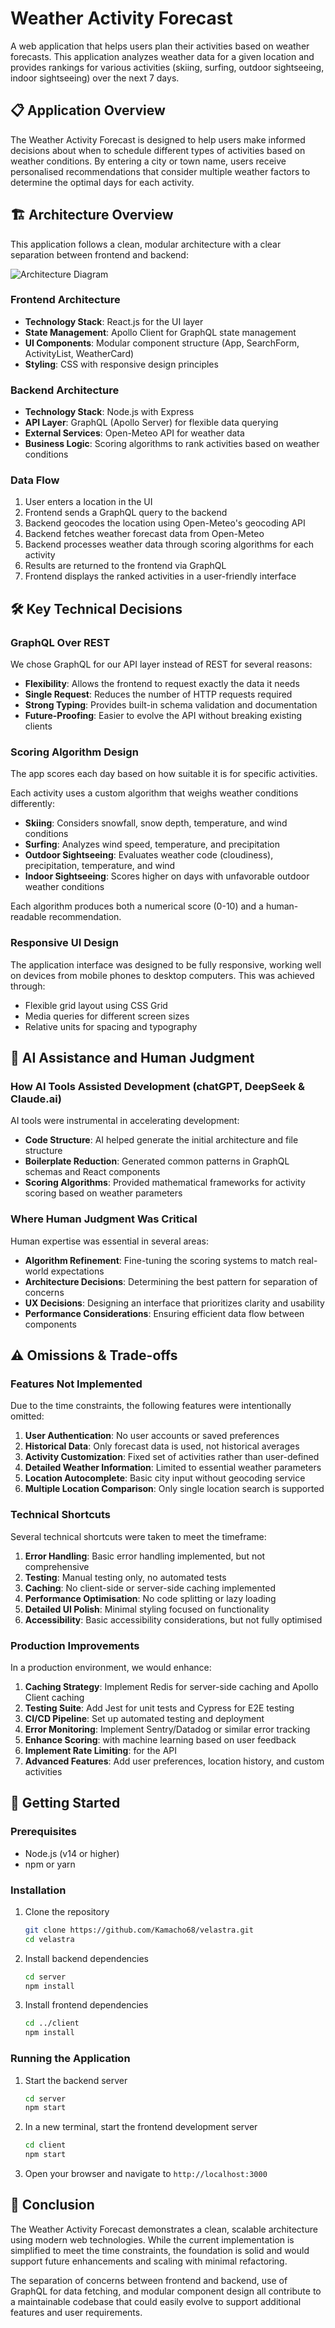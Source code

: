 # Weather Activity Forecast

A web application that helps users plan their activities based on weather forecasts. This application analyzes weather data for a given location and provides rankings for various activities (skiing, surfing, outdoor sightseeing, indoor sightseeing) over the next 7 days.

## 📋 Application Overview

The Weather Activity Forecast is designed to help users make informed decisions about when to schedule different types of activities based on weather conditions. By entering a city or town name, users receive personalised recommendations that consider multiple weather factors to determine the optimal days for each activity.

## 🏗️ Architecture Overview

This application follows a clean, modular architecture with a clear separation between frontend and backend:

![Architecture Diagram](./ArchitectureOverview.png)

### Frontend Architecture

- **Technology Stack**: React.js for the UI layer
- **State Management**: Apollo Client for GraphQL state management
- **UI Components**: Modular component structure (App, SearchForm, ActivityList, WeatherCard)
- **Styling**: CSS with responsive design principles

### Backend Architecture

- **Technology Stack**: Node.js with Express
- **API Layer**: GraphQL (Apollo Server) for flexible data querying
- **External Services**: Open-Meteo API for weather data
- **Business Logic**: Scoring algorithms to rank activities based on weather conditions

### Data Flow

1. User enters a location in the UI
2. Frontend sends a GraphQL query to the backend
3. Backend geocodes the location using Open-Meteo's geocoding API
4. Backend fetches weather forecast data from Open-Meteo
5. Backend processes weather data through scoring algorithms for each activity
6. Results are returned to the frontend via GraphQL
7. Frontend displays the ranked activities in a user-friendly interface

## 🛠️ Key Technical Decisions

### GraphQL Over REST

We chose GraphQL for our API layer instead of REST for several reasons:

- **Flexibility**: Allows the frontend to request exactly the data it needs
- **Single Request**: Reduces the number of HTTP requests required
- **Strong Typing**: Provides built-in schema validation and documentation
- **Future-Proofing**: Easier to evolve the API without breaking existing clients

### Scoring Algorithm Design

The app scores each day based on how suitable it is for specific activities.

Each activity uses a custom algorithm that weighs weather conditions differently:

- **Skiing**: Considers snowfall, snow depth, temperature, and wind conditions
- **Surfing**: Analyzes wind speed, temperature, and precipitation
- **Outdoor Sightseeing**: Evaluates weather code (cloudiness), precipitation, temperature, and wind
- **Indoor Sightseeing**: Scores higher on days with unfavorable outdoor weather conditions

Each algorithm produces both a numerical score (0-10) and a human-readable recommendation.

### Responsive UI Design

The application interface was designed to be fully responsive, working well on devices from mobile phones to desktop computers. This was achieved through:

- Flexible grid layout using CSS Grid
- Media queries for different screen sizes
- Relative units for spacing and typography

## 🤖 AI Assistance and Human Judgment

### How AI Tools Assisted Development (chatGPT, DeepSeek & Claude.ai)

AI tools were instrumental in accelerating development:

- **Code Structure**: AI helped generate the initial architecture and file structure
- **Boilerplate Reduction**: Generated common patterns in GraphQL schemas and React components
- **Scoring Algorithms**: Provided mathematical frameworks for activity scoring based on weather parameters

### Where Human Judgment Was Critical

Human expertise was essential in several areas:

- **Algorithm Refinement**: Fine-tuning the scoring systems to match real-world expectations
- **Architecture Decisions**: Determining the best pattern for separation of concerns
- **UX Decisions**: Designing an interface that prioritizes clarity and usability
- **Performance Considerations**: Ensuring efficient data flow between components

## ⚠️ Omissions & Trade-offs

### Features Not Implemented

Due to the time constraints, the following features were intentionally omitted:

1. **User Authentication**: No user accounts or saved preferences
2. **Historical Data**: Only forecast data is used, not historical averages
3. **Activity Customization**: Fixed set of activities rather than user-defined
4. **Detailed Weather Information**: Limited to essential weather parameters
5. **Location Autocomplete**: Basic city input without geocoding service
6. **Multiple Location Comparison**: Only single location search is supported

### Technical Shortcuts

Several technical shortcuts were taken to meet the timeframe:

1. **Error Handling**: Basic error handling implemented, but not comprehensive
2. **Testing**: Manual testing only, no automated tests
3. **Caching**: No client-side or server-side caching implemented
4. **Performance Optimisation**: No code splitting or lazy loading
5. **Detailed UI Polish**: Minimal styling focused on functionality
6. **Accessibility**: Basic accessibility considerations, but not fully optimised

### Production Improvements

In a production environment, we would enhance:

1. **Caching Strategy**: Implement Redis for server-side caching and Apollo Client caching
2. **Testing Suite**: Add Jest for unit tests and Cypress for E2E testing
3. **CI/CD Pipeline**: Set up automated testing and deployment
4. **Error Monitoring**: Implement Sentry/Datadog or similar error tracking
5. **Enhance Scoring**: with machine learning based on user feedback
6. **Implement Rate Limiting**: for the API
7. **Advanced Features**: Add user preferences, location history, and custom activities

## 🚀 Getting Started

### Prerequisites

- Node.js (v14 or higher)
- npm or yarn

### Installation

1. Clone the repository

   ```bash
   git clone https://github.com/Kamacho68/velastra.git
   cd velastra
   ```

2. Install backend dependencies

   ```bash
   cd server
   npm install
   ```

3. Install frontend dependencies
   ```bash
   cd ../client
   npm install
   ```

### Running the Application

1. Start the backend server

   ```bash
   cd server
   npm start
   ```

2. In a new terminal, start the frontend development server

   ```bash
   cd client
   npm start
   ```

3. Open your browser and navigate to `http://localhost:3000`

## 🔮 Conclusion

The Weather Activity Forecast demonstrates a clean, scalable architecture using modern web technologies. While the current implementation is simplified to meet the time constraints, the foundation is solid and would support future enhancements and scaling with minimal refactoring.

The separation of concerns between frontend and backend, use of GraphQL for data fetching, and modular component design all contribute to a maintainable codebase that could easily evolve to support additional features and user requirements.
